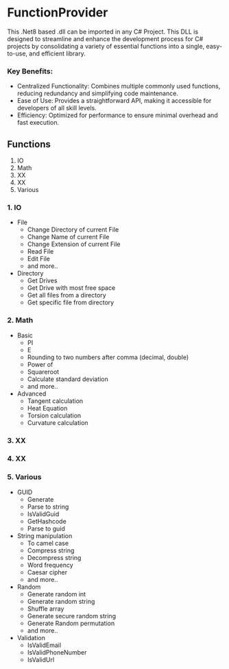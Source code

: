 # FunctionProvider
This .Net8 based .dll can be imported in any C# Project.
This DLL is designed to streamline and enhance the development process for C# projects by consolidating a variety of essential functions into a single, easy-to-use, and efficient library.

### Key Benefits:
- Centralized Functionality: Combines multiple commonly used functions, reducing redundancy and simplifying code maintenance.
- Ease of Use: Provides a straightforward API, making it accessible for developers of all skill levels.
- Efficiency: Optimized for performance to ensure minimal overhead and fast execution.

## Functions
1) IO
2) Math
3) XX
4) XX
5) Various

### 1. IO
- File
    - Change Directory of current File
    - Change Name of current File
    - Change Extension of current File
    - Read File
    - Edit File
    - and more..
- Directory
    - Get Drives
    - Get Drive with most free space
    - Get all files from a directory
    - Get specific file from directory

### 2. Math
- Basic
    - PI
    - E
    - Rounding to two numbers after comma (decimal, double)
    - Power of
    - Squareroot
    - Calculate standard deviation
    - and more..
- Advanced
    - Tangent calculation
    - Heat Equation
    - Torsion calculation
    - Curvature calculation

### 3. XX

### 4. XX

### 5. Various
- GUID
    - Generate
    - Parse to string
    - IsValidGuid
    - GetHashcode
    - Parse to guid
- String manipulation
    - To camel case
    - Compress string
    - Decompress string
    - Word frequency
    - Caesar cipher
    - and more..
- Random
    - Generate random int
    - Generate random string
    - Shuffle array
    - Generate secure random string
    - Generate Random permutation
    - and more..
- Validation
    - IsValidEmail
    - IsValidPhoneNumber
    - IsValidUrl
